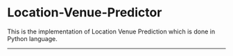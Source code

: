 # Location-Venue-Predictor
This is the implementation of Location Venue Prediction which is done in Python language. 

---------------------------------------------------------------------------------------------
